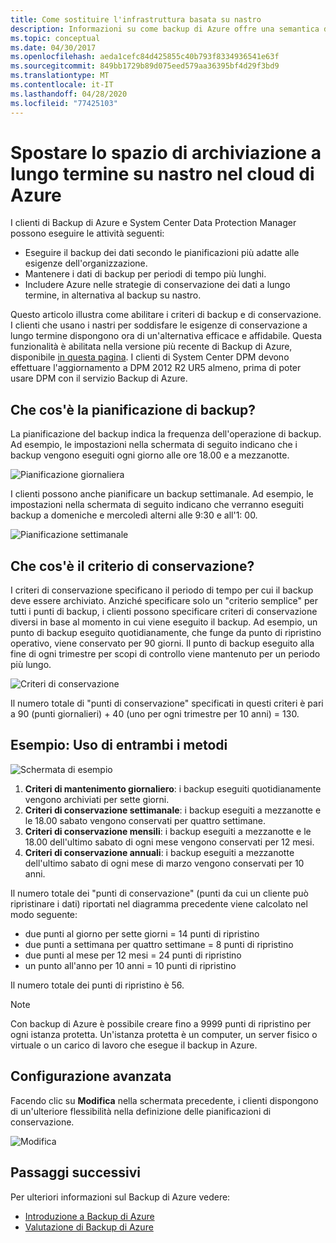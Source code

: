 ```yaml
---
title: Come sostituire l'infrastruttura basata su nastro
description: Informazioni su come backup di Azure offre una semantica di tipo nastro che consente di eseguire il backup e il ripristino dei dati in Azure
ms.topic: conceptual
ms.date: 04/30/2017
ms.openlocfilehash: aeda1cefc84d425855c40b793f8334936541e63f
ms.sourcegitcommit: 849bb1729b89d075eed579aa36395bf4d29f3bd9
ms.translationtype: MT
ms.contentlocale: it-IT
ms.lasthandoff: 04/28/2020
ms.locfileid: "77425103"
---
```

# <a name="move-your-long-term-storage-from-tape-to-the-azure-cloud"></a>Spostare lo spazio di archiviazione a lungo termine su nastro nel cloud di Azure

I clienti di Backup di Azure e System Center Data Protection Manager possono eseguire le attività seguenti:

* Eseguire il backup dei dati secondo le pianificazioni più adatte alle esigenze dell'organizzazione.
* Mantenere i dati di backup per periodi di tempo più lunghi.
* Includere Azure nelle strategie di conservazione dei dati a lungo termine, in alternativa al backup su nastro.

Questo articolo illustra come abilitare i criteri di backup e di conservazione. I clienti che usano i nastri per soddisfare le esigenze di conservazione a lungo termine dispongono ora di un'alternativa efficace e affidabile. Questa funzionalità è abilitata nella versione più recente di Backup di Azure, disponibile [in questa pagina](https://aka.ms/azurebackup_agent). I clienti di System Center DPM devono effettuare l'aggiornamento a DPM 2012 R2 UR5 almeno, prima di poter usare DPM con il servizio Backup di Azure.

## <a name="what-is-the-backup-schedule"></a>Che cos'è la pianificazione di backup?

La pianificazione del backup indica la frequenza dell'operazione di backup. Ad esempio, le impostazioni nella schermata di seguito indicano che i backup vengono eseguiti ogni giorno alle ore 18.00 e a mezzanotte.

![Pianificazione giornaliera](./media/backup-azure-backup-cloud-as-tape/dailybackupschedule.png)

I clienti possono anche pianificare un backup settimanale. Ad esempio, le impostazioni nella schermata di seguito indicano che verranno eseguiti backup a domeniche e mercoledì alterni alle 9:30 e all'1: 00.

![Pianificazione settimanale](./media/backup-azure-backup-cloud-as-tape/weeklybackupschedule.png)

## <a name="what-is-the-retention-policy"></a>Che cos'è il criterio di conservazione?

I criteri di conservazione specificano il periodo di tempo per cui il backup deve essere archiviato. Anziché specificare solo un "criterio semplice" per tutti i punti di backup, i clienti possono specificare criteri di conservazione diversi in base al momento in cui viene eseguito il backup. Ad esempio, un punto di backup eseguito quotidianamente, che funge da punto di ripristino operativo, viene conservato per 90 giorni. Il punto di backup eseguito alla fine di ogni trimestre per scopi di controllo viene mantenuto per un periodo più lungo.

![Criteri di conservazione](./media/backup-azure-backup-cloud-as-tape/retentionpolicy.png)

Il numero totale di "punti di conservazione" specificati in questi criteri è pari a 90 (punti giornalieri) + 40 (uno per ogni trimestre per 10 anni) = 130.

## <a name="example--putting-both-together"></a>Esempio: Uso di entrambi i metodi

![Schermata di esempio](./media/backup-azure-backup-cloud-as-tape/samplescreen.png)

1. **Criteri di mantenimento giornaliero**: i backup eseguiti quotidianamente vengono archiviati per sette giorni.
2. **Criteri di conservazione settimanale**: i backup eseguiti a mezzanotte e le 18.00 sabato vengono conservati per quattro settimane.
3. **Criteri di conservazione mensili**: i backup eseguiti a mezzanotte e le 18.00 dell'ultimo sabato di ogni mese vengono conservati per 12 mesi.
4. **Criteri di conservazione annuali**: i backup eseguiti a mezzanotte dell'ultimo sabato di ogni mese di marzo vengono conservati per 10 anni.

Il numero totale dei "punti di conservazione" (punti da cui un cliente può ripristinare i dati) riportati nel diagramma precedente viene calcolato nel modo seguente:

* due punti al giorno per sette giorni = 14 punti di ripristino
* due punti a settimana per quattro settimane = 8 punti di ripristino
* due punti al mese per 12 mesi = 24 punti di ripristino
* un punto all'anno per 10 anni = 10 punti di ripristino

Il numero totale dei punti di ripristino è 56.

> [!NOTE]
> Con backup di Azure è possibile creare fino a 9999 punti di ripristino per ogni istanza protetta. Un'istanza protetta è un computer, un server fisico o virtuale o un carico di lavoro che esegue il backup in Azure.
>

## <a name="advanced-configuration"></a>Configurazione avanzata

Facendo clic su **Modifica** nella schermata precedente, i clienti dispongono di un'ulteriore flessibilità nella definizione delle pianificazioni di conservazione.

![Modifica](./media/backup-azure-backup-cloud-as-tape/modify.png)

## <a name="next-steps"></a>Passaggi successivi

Per ulteriori informazioni sul Backup di Azure vedere:

* [Introduzione a Backup di Azure](backup-introduction-to-azure-backup.md)
* [Valutazione di Backup di Azure](backup-try-azure-backup-in-10-mins.md)
